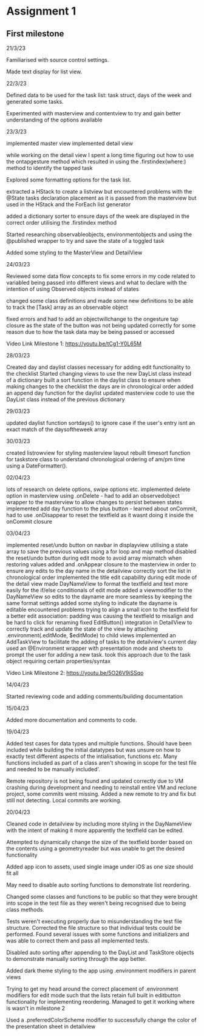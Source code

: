 # Assignment 1
## First milestone


21/3/23

Familiarised with source control settings.

Made text display for list view.

22/3/23

Defined data to be used for the task list:
task struct, days of the week and generated some tasks.

Experimented with masterview and contentview to try and gain better understanding of the options available

23/3/23

implemented master view
implemented detail view

while working on the detail view I spent a long time figuring out how to use the ontapgesture method which resulted in using the .firstindex(where:) method to identify the tapped task 

Explored some formatting options for the task list.

extracted a HStack to create a listview but encountered problems with the @State tasks declaration placement as it is passed from the masterview but used in the HStack and the ForEach list generator

added a dictionary sorter to ensure days of the week are displayed in the correct order utilising the .firstindex method

Started researching observableobjects, environmentobjects and using the @published wrapper to try and save the state of a toggled task

Added some styling to the MasterView and DetailView


24/03/23

Reviewed some data flow concepts to fix some errors in my code related to variabled being passed into different views and what to declare with the intention of using Observed objects instead of states

changed some class definitions and made some new definitions to be able to track the [Task] array as an observable object

fixed errors and had to add an objectwillchange to the ongesture tap closure as the state of the button was not being updated correctly for some reason due to how the task data may be being passed or accessed


Video Link Milestone 1: https://youtu.be/tCg1-Y0L65M



28/03/23

Created day and daylist classes necessary for adding edit functionality to the checklist
Started changing views to use the new DayList class instead of a dictionary
built a sort function in the daylist class to ensure when making changes to the checklist the days are in chronological order
added an append day function for the daylist
updated masterview code to use the DayList class instead of the previous dictionary

29/03/23

updated daylist function sortdays() to ignore case if the user's entry isnt an exact match of the daysoftheweek array

30/03/23

created listrowview for styling masterview layout
rebuilt timesort function for taskstore class to understand chronological ordering of am/pm time using a DateFormatter().

02/04/23

lots of research on delete options, swipe options etc.
implemented delete option in masterview using .onDelete - had to add an observedobject wrapper to the masterview to allow changes to persist between states
implemented add day function to the plus button - learned about onCommit, had to use .onDisappear to reset the textfield as it wasnt doing it inside the onCommit closure

03/04/23

implemented reset/undo button on navbar in displayview utilising a state array to save the previous values using a for loop and map method
disabled the reset/undo button during edit mode to avoid array mismatch when restoring values
added and .onAppear closure to the masterview in order to ensure any edits to the day name in the detailview correctly sort the list in chronological order
implemented the title edit capability during edit mode of the detail view
made DayNameView to format the textfield and text more easily for the if/else conditionals of edit mode
added a viewmodifier to the DayNameView so edits to the dayname are more seamless by keeping the same format settings
added some styling to indicate the dayname is editable
encountered problems trying to align a small icon to the textfield for a better edit association: padding was causing the textfield to misalign and be hard to click for renaming
fixed EditButton() integration in DetailView to correctly track and update the state of the view by attaching .environment(\.editMode, $editMode) to child views
implemented an AddTaskView to facilitate the adding of tasks to the detailview's current day
used an @Environment wrapper with presentation mode and sheets to prompt the user for adding a new task. took this approach due to the task object requiring certain properties/syntax

Video Link Milestone 2: https://youtu.be/5O26V9iSSqo




14/04/23

Started reviewing code and adding comments/building documentation

15/04/23

Added more documentation and comments to code.

19/04/23

Added test cases for data types and multiple functions. Should have been included while building the initial datatypes but was unsure on how to exactly test different aspects of the intialisation, functions etc. Many functions included as part of a class aren't showing in scope for the test file and needed to be manually included'.

Remote repository is not being found and updated correctly due to VM crashing during development and needing to reinstall entire VM and reclone project, some commits went missing. Added a new remote to try and fix but still not detecting. Local commits are working.

20/04/23

Cleaned code in detailview by including more styling in the DayNameView with the intent of making it more apparently the textfield can be edited.

Attempted to dynamically change the size of the textfield border based on the contents using a geometryreader but was unable to get the desired functionality

Added app icon to assets, used single image under iOS as one size should fit all

May need to disable auto sorting functions to demonstrate list reordering.

Changed some classes and functions to be public so that they were brought into scope in the test file as they weren't being recognised due to being class methods.

Tests weren't executing properly due to misunderstanding the test file structure. Corrected the file structure so that individual tests could be performed. Found several issues with some functions and initializers and was able to correct them and pass all implemented tests.

Disabled auto sorting after appending to the DayList and TaskStore objects to demonstrate manually sorting through the app better.

Added dark theme styling to the app using .environment modifiers in parent views

Trying to get my head around the correct placement of .environment modifiers for edit mode such that the lists retain full built in editbutton functionality for implementing reordering. Managed to get it working where is wasn't in milestone 2

Used a .preferredColorScheme modifier to successfully change the color of the presentation sheet in detailview




